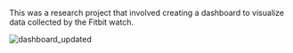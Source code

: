 This was a research project that involved creating a dashboard to visualize data collected by the Fitbit watch. 

![dashboard_updated](https://github.com/user-attachments/assets/8731b448-6e9a-4d97-bcc8-b00944a8bcaf)
